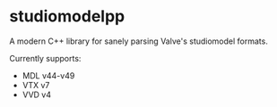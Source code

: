 # studiomodelpp
A modern C++ library for sanely parsing Valve's studiomodel formats.

Currently supports:
- MDL v44-v49
- VTX v7
- VVD v4
